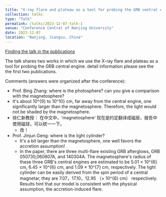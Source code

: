 ```yaml
---
title: "X-ray flare and plateau as a tool for probing the GRB central engine"
collection: talks
type: "Talk"
permalink: /talks/2023-12-07-talk-1
venue: "Conference Central of Nanjing University"
date: 2023-12-07
location: "Nanjing, Jiangsu, China"
---
```


[Finding the talk in the publications](https://tianci-zheng.github.io/publications/)

The talk shares two works in which we use the X-ray flare and plateau as a tool for probing the GRB central engine. detail information please see the the first two publications.

Comments (answers were organized after the conference): 
  * Prof. Bing Zhang: where is the photosphere? can you give a comparison with the magnetosphere?
   * It's about 10^{9} to 10^10} cm, far away from the central engine, one significantly larger than the magnetosphere. Therefore, the light would not be shaded by the magnetosphere.
  * 徐仁新教授： 在中文中，‘magnetosphere’ 现在是约定翻译成磁层，报告中使用磁球，可以统一一下。
    * 改！
  * Prof. Jinjun Geng: where is the light cylinder?
    * It's a bit larger than the magnetosphere, one well favors the accretion assumption! 
    * In the paper, there are three multi-flare existing GRB afterglows, GRB 050730,060607A, and 140304A. The magnetosphere's radius of these three GRB's central engines are estimated to be 5.01 × 10^{6} cm, 6.45 × 10^{6} cm, and 1.09 × 10^{7} cm, respectively. The light cylinder can be easily derived from the spin period of a central magnetar, they are 7.07，17.10，12.95 （× 10^{6} cm） respectively. Results hint that our model is consistent with the physical assumption, the accretion-induced flare.
